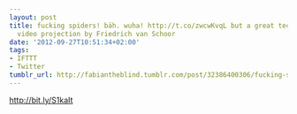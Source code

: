 ```yaml
---
layout: post
title: fucking spiders! bäh. wuha! http://t.co/zwcwKvqL but a great technique and
  video projection by Friedrich van Schoor
date: '2012-09-27T10:51:34+02:00'
tags:
- IFTTT
- Twitter
tumblr_url: http://fabiantheblind.tumblr.com/post/32386400306/fucking-spiders-bah-wuha-http-t-co-zwcwkvql-but-a
---
```

http://bit.ly/S1kaIt
